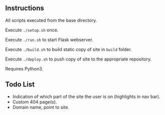 ## Instructions
All scripts executed from the base directory.

Execute `./setup.sh` once.

Execute `./run.sh` to start Flask webserver.

Execute `./build.sh` to build static copy of site in `build` folder.

Execute `./deploy.sh` to push copy of site to the appropriate repository.

Requires Python3.

## Todo List
* Indication of which part of the site the user is on (highlights in nav bar).
* Custom 404 page(s).
* Domain name, point to site.
